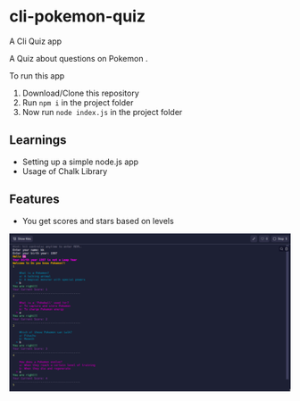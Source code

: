# cli-pokemon-quiz

A Cli Quiz app

A Quiz about questions on Pokemon .

To run this app

1. Download/Clone this repository
2. Run `npm i` in the project folder 
3. Now run `node index.js` in the project folder

## Learnings

- Setting up a simple node.js app
- Usage of Chalk Library

## Features
- You get scores and stars based on levels

![Screenshot](mark2.png?raw=true)
